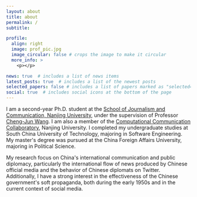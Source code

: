 ```yaml
---
layout: about
title: about
permalink: /
subtitle:

profile:
  align: right
  image: prof_pic.jpg
  image_circular: false # crops the image to make it circular
  more_info: >
    <p></p>

news: true  # includes a list of news items
latest_posts: true  # includes a list of the newest posts
selected_papers: false # includes a list of papers marked as "selected={true}"
social: true  # includes social icons at the bottom of the page
---
```


I am a second-year Ph.D. student at the [School of Journalism and Communication, Nanjing University](https://jc.nju.edu.cn/main.htm), under the supervision of Professor [Cheng-Jun Wang](https://chengjunwang.com/). I am also a member of the [Computational Communication Collaboratory](https://computational-communication.com/), Nanjing University. I completed my undergraduate studies at South China University of Technology, majoring in Software Engineering. My master's degree was pursued at the China Foreign Affairs University, majoring in Political Science.

My research focus on China's international communication and public diplomacy, particularly the international flow of news produced by Chinese official media and the behavior of Chinese diplomats on Twitter. Additionally, I have a strong interest in the effectiveness of the Chinese government's soft propaganda, both during the early 1950s and in the current context of social media.
